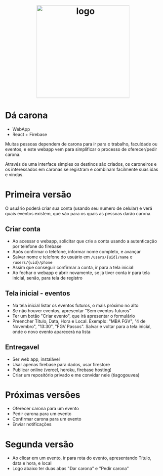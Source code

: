 <h1 align="center">
    <img alt="logo" title="logo" src="https://i.imgur.com/0sy4Fxc.png" width="300"/>
</h1>

# Dá carona
- WebApp
- React + Firebase

Muitas pessoas dependem de carona para ir para o trabalho, faculdade ou eventos, e este webapp vem para simplificar o processo de oferecer/pedir carona.

Através de uma interface simples os destinos são criados, os caroneiros e os interessados em caronas se registram e combinam facilmente suas idas e vindas.

# Primeira versão

O usuário poderá criar sua conta (usando seu numero de celular) e verá quais eventos existem, que são para os quais as pessoas darão carona.

## Criar conta
- Ao acessar o webapp, solicitar que crie a conta usando a autenticação por telefone do firebase
- Após confirmar o telefone, informar nome completo, e avançar
- Salvar nome e telefone do usuário em `/users/{uid}/name` e `/users/{uid}/phone`
- Assim que conseguir confirmar a conta, ir para a tela inicial
- Ao fechar o webapp e abrir novamente, se já tiver conta ir para tela inicial, senão, para tela de registro

## Tela inicial - eventos
- Na tela inicial listar os eventos futuros, o mais próximo no alto
- Se não houver eventos, apresentar "Sem eventos futuros"
- Ter um botão "Criar evento", que irá apresentar o formulário
- Preencher Título, Data, Hora e Local. Exemplo: "MBA FGV", "4 de Novembro", "13:30", "FGV Passos". Salvar e voltar para a tela inicial, onde o novo evento aparecerá na lista

## Entregavel
- Ser web app, instalável
- Usar apenas firebase para dados, usar firestore
- Publicar online (vercel, heroku, firebase hosting)
- Criar um repositório privado e me convidar nele (tiagogouvea)

# Próximas versões
- Oferecer carona para um evento
- Pedir carona para um evento
- Confirmar carona para um evento
- Enviar notificações

# Segunda versão
- Ao clicar em um evento, ir para rota do evento, apresentando Título, data e hora, e local
- Logo abaixo ter duas abas "Dar carona" e "Pedir carona"